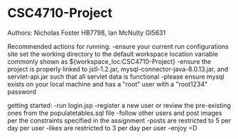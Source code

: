 # CSC4710-Project
Authors: Nicholas Foster HB7798, Ian McNulty GI5631

Recommended actions for running:
-ensure your current run configurations site set the working directory to the default workspace location variable commonly shown as ${workspace_loc:CSC4710-Project}
-ensure the project is properly linked to jstl-1.2.jar, mysql-connector-java-8.0.13.jar, and servlet-api.jar such that all servlet data is functional
-please ensure mysql exists on your local machine and has a "root" user with a "root1234" password

getting started:
-run login.jsp
-register a new user or review the pre-existing ones from the populatetables.sql file
-follow other users and post images per the constraints specified in the assignment
-posts are restricted to 5 per day per user
-likes are restricted to 3 per day per user
-enjoy =D